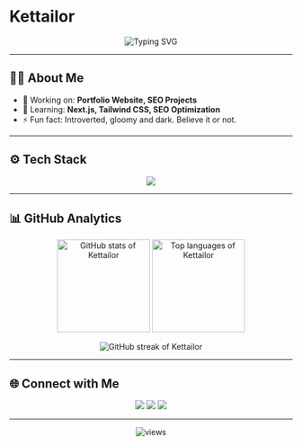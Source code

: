 # Kettailor
<!-- Banner / Header -->
<p align="center">
  <img src="https://readme-typing-svg.herokuapp.com?size=24&duration=4000&color=00FFFF&center=true&vCenter=true&width=600&lines=👋+Hi%2C+I'm+KetTailor;🚀+Web+Developer+%7C+Tech+Enthusiast;💡+Always+Learning+New+Things" alt="Typing SVG" />
</p>

---

## 🧑‍💻 About Me  
- 🔭 Working on: **Portfolio Website, SEO Projects**  
- 🌱 Learning: **Next.js, Tailwind CSS, SEO Optimization**  
- ⚡ Fun fact: Introverted, gloomy and dark. Believe it or not.  

---

## ⚙️ Tech Stack  

<p align="center">
  <img src="https://skillicons.dev/icons?i=html,css,js,ts,react,nextjs,nodejs,tailwind,git,github,vscode,figma" />
</p>

---

## 📊 GitHub Analytics  

<p align="center">
  <img src="https://github-readme-stats.vercel.app/api?username=Kettailor&show_icons=true&theme=radical&hide_border=true&bg_color=0D1117&title_color=00FFFF&icon_color=00FFFF" height="165" alt="GitHub stats of Kettailor"/>
  <img src="https://github-readme-stats.vercel.app/api/top-langs/?username=Kettailor&layout=compact&theme=radical&hide_border=true&bg_color=0D1117&title_color=00FFFF" height="165" alt="Top languages of Kettailor"/>
</p>

<p align="center">
  <img src="https://github-readme-streak-stats.herokuapp.com/?user=Kettailor&theme=radical&hide_border=true&background=0D1117&ring=00FFFF&fire=00FFFF&currStreakLabel=00FFFF" alt="GitHub streak of Kettailor"/>
</p>

---

## 🌐 Connect with Me  

<p align="center">
  <a href="mailto:lekiet2409@gmail.com"><img src="https://img.shields.io/badge/Email-00FFFF?style=for-the-badge&logo=gmail&logoColor=black" /></a>
  <a href="https://www.linkedin.com/in/KetTailor2409/"><img src="https://img.shields.io/badge/LinkedIn-00FFFF?style=for-the-badge&logo=linkedin&logoColor=black" /></a>
  <a href="https://portfolio-ket.vercel.app/"><img src="https://img.shields.io/badge/Portfolio-00FFFF?style=for-the-badge&logo=firefox&logoColor=black" /></a>
</p>

---

<p align="center">
  <img src="https://komarev.com/ghpvc/?username=Kettailor&label=Profile%20Views&color=00FFFF&style=flat-square" alt="views"/>
</p>
